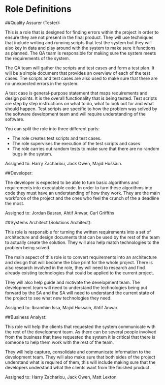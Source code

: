 # Role Definitions

##Quality Assurer (Tester):

This is a role that is designed for finding errors within the project in order to ensure they are not present in the final product. They will use techniques that include writing and running scripts that test the system but they will also key in data and play around with the system to make sure it functions as planned. The QA team is responsible for making sure the system meets the requirements of the system.

The QA team will gather the scripts and test cases and form a test plan. It will be a simple document that provides an overview of each of the test cases. The scripts and test cases are also used to make sure that there are no unexpected errors in the system.

A test case is general-purpose statement that maps requirements and design points. It is the overall functionality that is being tested. Test scripts are step by step instructions on what to do, what to look out for and what should happen. Test scripts are specific to how the problem was solved by the software development team and will require understanding of the software.

You can split the role into three different parts:

- The role creates test scripts and test cases.
- The role supervises the execution of the test scripts and cases
- The role carries out random tests to make sure that there are no random bugs in the system.

Assigned to: Harry Zachariou, Jack Owen, Majid Hussain.

##Developer:

The developer is expected to be able to turn basic algorithms and requirements into executable code. In order to turn these algorithms into code they must have an understanding of how they work. They are the main workforce of the project and the ones who feel the crunch of the a deadline the most.

Assigned to: Jordan Basran, Ahtif Anwar, Carl Griffths

##Systems Architect (Solutions Architect):

This role is responsible for turning the written requirements into a set of architecture and design documents that can be used by the rest of the team to actually create the solution. They will also help match technologies to the problem being solved.

The main aspect of this role is to convert requirements into an architecture and design that will become the blue print for the whole project. There is also research involved in the role, they will need to research and find already existing technologies that could be applied to the current project.

They will also help guide and motivate the development team. The development team will need to understand the technologies being put forward by the SA and the SA will need to understand the current state of the project to see what new technologies they need.

Assigned to: Ibramhim Issa, Majid Hussain, Ahtif Anwar

##Business Analyst:

This role will help the clients that requested the system communicate with the rest of the development team. As there can be several people involved from the business that have requested the system it is critical that there is someone to help them work with the rest of the team.

They will help capture, consolidate and communicate information to the development team. They will also make sure that both sides of the project understand what is required of them, this will include making sure that the developers understand what the clients want from the finished product.

Assigned to: Harry Zachariou, Jack Owen, Matt Lexton

